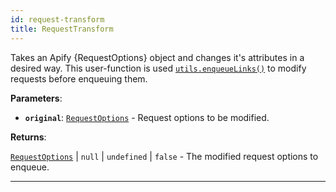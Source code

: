 ```yaml
---
id: request-transform
title: RequestTransform
---
```


<a name="requesttransform"></a>

Takes an Apify {RequestOptions} object and changes it's attributes in a desired way. This user-function is used
[`utils.enqueueLinks()`](../api/utils#enqueuelinks) to modify requests before enqueuing them.

**Parameters**:

-   **`original`**: [`RequestOptions`](../typedefs/request-options) - Request options to be modified.

**Returns**:

[`RequestOptions`](../typedefs/request-options) \| `null` \| `undefined` \| `false` - The modified request options to enqueue.

---
